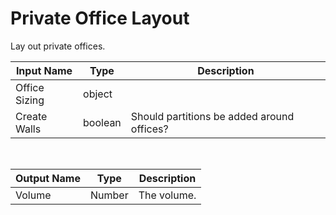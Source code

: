 

# Private Office Layout

Lay out private offices.

|Input Name|Type|Description|
|---|---|---|
|Office Sizing|object||
|Create Walls|boolean|Should partitions be added around offices?|


<br>

|Output Name|Type|Description|
|---|---|---|
|Volume|Number|The volume.|

